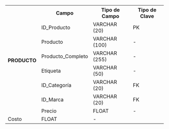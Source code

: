 <table>
  <tr>
    <th rowspan="8">PRODUCTO</th>
    <th>Campo</th>
    <th>Tipo de Campo</th>
    <th>Tipo de Clave</th>
  </tr>
  <tr>
    <td>ID_Producto</td>
    <td>VARCHAR (20)</td>
    <td>PK</td>
  </tr>
  <tr>
    <td>Producto</td>
    <td>VARCHAR (100)</td>
    <td>-</td>
  </tr>
  <tr>
    <td>Producto_Completo</td>
    <td>VARCHAR (255)</td>
    <td>-</td>
  </tr>
  <tr>
    <td>Etiqueta</td>
    <td>VARCHAR (50)</td>
    <td>-</td>
  </tr>
  <tr>
    <td>ID_Categoría</td>
    <td>VARCHAR (20)</td>
    <td>FK</td>
  </tr>
  <tr>
    <td>ID_Marca</td>
    <td>VARCHAR (20)</td>
    <td>FK</td>
  </tr>
  <tr>
    <td>Precio</td>
    <td>FLOAT</td>
    <td>-</td>
  </tr>
  <tr>
    <td>Costo</td>
    <td>FLOAT</td>
    <td>-</td>
  </tr>
</table>
